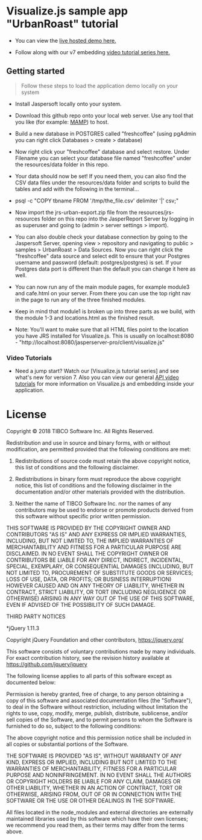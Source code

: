 Visualize.js sample app "UrbanRoast" tutorial
=============================================

* You can view the [live hosted demo here.]

* Follow along with our v7 embedding [video tutorial series here.]


Getting started
---------------
 
 > Follow these steps to load the application demo locally on your system
 
 - Install Jaspersoft locally onto your system.
 
 - Download this github repo onto your local web server. Use any tool that you like (for example: [MAMP]) to host.
 
 - Build a new database in POSTGRES called "freshcoffee" (using pgAdmin you can right click Databases > create > database)
  
 - Now right click your "freshcoffee" database and select restore. Under Filename you can select your database file named "freshcoffee" under the resources/data folder in this repo. 
  
 - Your data should now be set! If you need them, you can also find the CSV data files under the resources/data folder and scripts to build the tables and add with the following in the terminal...
 - psql -c "COPY tbname FROM '/tmp/the_file.csv' delimiter '|' csv;"
 
 - Now import the jrs-urban-export.zip file from the resources/jrs-resources folder on this repo into the JasperReport Server by logging in as superuser and going to (admin > server settings > import).
 
  - You can also double check your database connection by going to the Jaspersoft Server, opening view > repository and navigating to public > samples > UrbanRoast > Data Sources. Now you can right click the "freshcoffee" data source and select edit to ensure that your Postgres username and password (default: postgres/postgres) is set. If your Postgres data port is different than the default you can change it here as well.
 
 - You can now run any of the main module pages, for example module3 and cafe.html on your server. From there you can use the top right nav in the page to run any of the three finished modules.
 
 - Keep in mind that module1 is broken up into three parts as we build, with the module 1-3 and locations.html as the finished result.
 
 - Note: You'll want to make sure that all HTML files point to the location you have JRS installed for Visualize.js. 
	This is usually on localhost:8080 - "http://localhost:8080/jasperserver-pro/client/visualize.js"
	
 
 ### Video Tutorials
 
 * Need a jump start? Watch our [Visualize.js tutorial series] and see what's new for version 7. Also you can view our general [API video tutorials] for more information on Visualize.js and embedding inside your application.
 

[Visualize.js API reference guide]: https://community.jaspersoft.com/documentation/tibco-jasperreports-server-visualizejs-guide/v62/api-reference-visualizejs
[JasperReport Server]: https://jaspersoft.com/download
[installation]: https://jaspersoft.com/download
[quick start guide]: https://jaspersoft.com/jaspersoft-quick-start-guide
[API video tutorials]: https://community.jaspersoft.com/wiki/visualizejs-tutorials
[video tutorial series here.]: https://www.youtube.com/watch?v=hELgK1RG01M&list=PL5NudtWaQ9l4wsnGx0GFyOsvztFBJp1_S
[live demo here]: http://54.244.191.72/urban-roast/cafe.html
[tutorial series here on GitHub.]: http://54.244.191.72/urban-roast/cafe.html
[MAMP]: https://www.mamp.info/en/
[live hosted demo here.]: http://54.244.191.72/urban-roast/cafe.html

[Download JRS]: https://jaspersoft.com/download


License
=================

Copyright © 2018 TIBCO Software Inc. All Rights Reserved. 

Redistribution and use in source and binary forms, with or without modification, are permitted provided that the following conditions are met:

1. Redistributions of source code must retain the above copyright notice, this list of conditions and the following disclaimer.

2. Redistributions in binary form must reproduce the above copyright notice, this list of conditions and the following disclaimer in the documentation and/or other materials provided with the distribution.

3. Neither the name of TIBCO Software Inc.  nor the names of any contributors may  be used to endorse or promote products derived from this software without specific prior written permission. 

THIS SOFTWARE IS PROVIDED BY THE COPYRIGHT OWNER AND CONTRIBUTORS  "AS IS" AND ANY EXPRESS OR IMPLIED WARRANTIES, INCLUDING, BUT NOT LIMITED TO, THE IMPLIED WARRANTIES OF MERCHANTABILITY AND FITNESS FOR A PARTICULAR PURPOSE ARE DISCLAIMED. IN NO EVENT SHALL THE COPYRIGHT OWNER OR CONTRIBUTORS BE LIABLE FOR ANY DIRECT, INDIRECT, INCIDENTAL, SPECIAL, EXEMPLARY, OR CONSEQUENTIAL DAMAGES (INCLUDING, BUT NOT LIMITED TO, PROCUREMENT OF SUBSTITUTE GOODS OR SERVICES; LOSS OF USE, DATA, OR PROFITS; OR BUSINESS INTERRUPTION) HOWEVER CAUSED AND ON ANY THEORY OF LIABILITY, WHETHER IN CONTRACT, STRICT LIABILITY, OR TORT (INCLUDING NEGLIGENCE OR OTHERWISE) ARISING IN ANY WAY OUT OF THE USE OF THIS SOFTWARE, EVEN IF ADVISED OF THE POSSIBILITY OF SUCH DAMAGE.


THIRD PARTY NOTICES

*jQuery 1.11.3

Copyright jQuery Foundation and other contributors, https://jquery.org/

This software consists of voluntary contributions made by many
individuals. For exact contribution history, see the revision history
available at https://github.com/jquery/jquery

The following license applies to all parts of this software except as
documented below:

Permission is hereby granted, free of charge, to any person obtaining
a copy of this software and associated documentation files (the
"Software"), to deal in the Software without restriction, including
without limitation the rights to use, copy, modify, merge, publish,
distribute, sublicense, and/or sell copies of the Software, and to
permit persons to whom the Software is furnished to do so, subject to
the following conditions:

The above copyright notice and this permission notice shall be
included in all copies or substantial portions of the Software.

THE SOFTWARE IS PROVIDED "AS IS", WITHOUT WARRANTY OF ANY KIND,
EXPRESS OR IMPLIED, INCLUDING BUT NOT LIMITED TO THE WARRANTIES OF
MERCHANTABILITY, FITNESS FOR A PARTICULAR PURPOSE AND
NONINFRINGEMENT. IN NO EVENT SHALL THE AUTHORS OR COPYRIGHT HOLDERS BE
LIABLE FOR ANY CLAIM, DAMAGES OR OTHER LIABILITY, WHETHER IN AN ACTION
OF CONTRACT, TORT OR OTHERWISE, ARISING FROM, OUT OF OR IN CONNECTION
WITH THE SOFTWARE OR THE USE OR OTHER DEALINGS IN THE SOFTWARE.

All files located in the node_modules and external directories are
externally maintained libraries used by this software which have their
own licenses; we recommend you read them, as their terms may differ from
the terms above.
